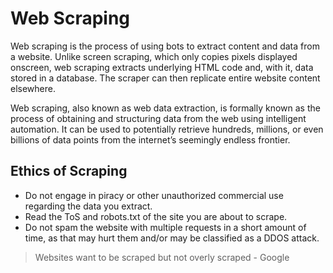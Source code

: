 # Web Scraping

Web scraping is the process of using bots to extract content and data from a website. Unlike screen scraping, which only copies pixels displayed onscreen, web scraping extracts underlying HTML code and, with it, data stored in a database. The scraper can then replicate entire website content elsewhere.

Web scraping, also known as web data extraction, is formally known as the process of obtaining and structuring data from the web using intelligent
automation.
It can be used to potentially retrieve hundreds, millions, or even billions of data points from the internet’s seemingly endless frontier.

## Ethics of Scraping

* Do not engage in piracy or other unauthorized commercial use regarding the data you extract.
* Read the ToS and robots.txt of the site you are about to scrape.
* Do not spam the website with multiple requests in a short amount of time, as that may hurt them and/or may be classified as a DDOS attack.

> Websites want to be scraped but not overly scraped - Google 



